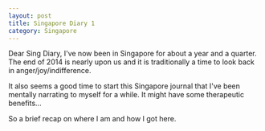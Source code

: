 ```yaml
---
layout: post
title: Singapore Diary 1
category: Singapore
---
```


Dear Sing Diary, I've now been in Singapore for about a year and a quarter. The end of 2014 is nearly upon us and it is traditionally a time to look back in anger/joy/indifference.

It also seems a good time to start this Singapore journal that I've been mentally narrating to myself for a while. It might have some therapeutic benefits...

So a brief recap on where I am and how I got here.

